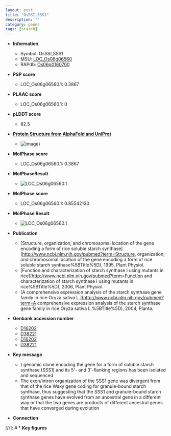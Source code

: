 ```yaml
---
layout: post
title: "OsSSI,SSS1"
description: ""
category: genes
tags: [starch]
---
```


* **Information**  
    + Symbol: OsSSI,SSS1  
    + MSU: [LOC_Os06g06560](http://rice.plantbiology.msu.edu/cgi-bin/ORF_infopage.cgi?orf=LOC_Os06g06560)  
    + RAPdb: [Os06g0160700](http://rapdb.dna.affrc.go.jp/viewer/gbrowse_details/irgsp1?name=Os06g0160700)  

* **PSP score**  
    + LOC_Os06g06560.1: 0.3867 

* **PLAAC score**  
    + LOC_Os06g06560.1: 0 

* **pLDDT score**
    + 82.5

* **[Protein Structure from AlphaFold and UniProt](https://www.uniprot.org/uniprotkb/Q0DEC8/entry#structure)**
    + ![image](https://ricepsp.github.io/images/Q0/AF-Q0DEC8-F1.png))

* **MolPhase score**
    + LOC_Os06g06560.1: 0.3867

* **MolPhaseResult**
    + ![LOC_Os06g06560.1](https://ricepsp.github.io/pictures/LOC_Os06g/LOC_Os06g06560.1.png)

* **MolPhase score**
    + LOC_Os06g06560.1: 0.85542130

* **MolPhase Result**
    + ![LOC_Os06g06560.1](https://304243504.github.io/Pictures/LOC_Os06g/LOC_Os06g06560.1.png)

* **Publication**  
    + [Structure, organization, and chromosomal location of the gene encoding a form of rice soluble starch synthase](http://www.ncbi.nlm.nih.gov/pubmed?term=Structure, organization, and chromosomal location of the gene encoding a form of rice soluble starch synthase%5BTitle%5D), 1995, Plant Physiol.
    + [Function and characterization of starch synthase I using mutants in rice](http://www.ncbi.nlm.nih.gov/pubmed?term=Function and characterization of starch synthase I using mutants in rice%5BTitle%5D), 2006, Plant Physiol.
    + [A comprehensive expression analysis of the starch synthase gene family in rice Oryza sativa L.](http://www.ncbi.nlm.nih.gov/pubmed?term=A comprehensive expression analysis of the starch synthase gene family in rice Oryza sativa L.%5BTitle%5D), 2004, Planta.

* **Genbank accession number**  
    + [D16202](http://www.ncbi.nlm.nih.gov/nuccore/D16202)
    + [D38221](http://www.ncbi.nlm.nih.gov/nuccore/D38221)
    + [D16202](http://www.ncbi.nlm.nih.gov/nuccore/D16202)
    + [D38221](http://www.ncbi.nlm.nih.gov/nuccore/D38221)

* **Key message**  
    + ) genomic clone encoding the gene for a form of soluble starch synthase (SSS1) and its 5'- and 3'-flanking regions has been isolated and sequenced
    + The exon/intron organization of the SSS1 gene was divergent from that of the rice Waxy gene coding for granule-bound starch synthase, thus suggesting that the SSS1 and granule-bound starch synthase genes have evolved from an ancestral gene in a different way or that the two genes are products of different ancestral genes that have converged during evolution

* **Connection**  

[//]: # * **Key figures**  



